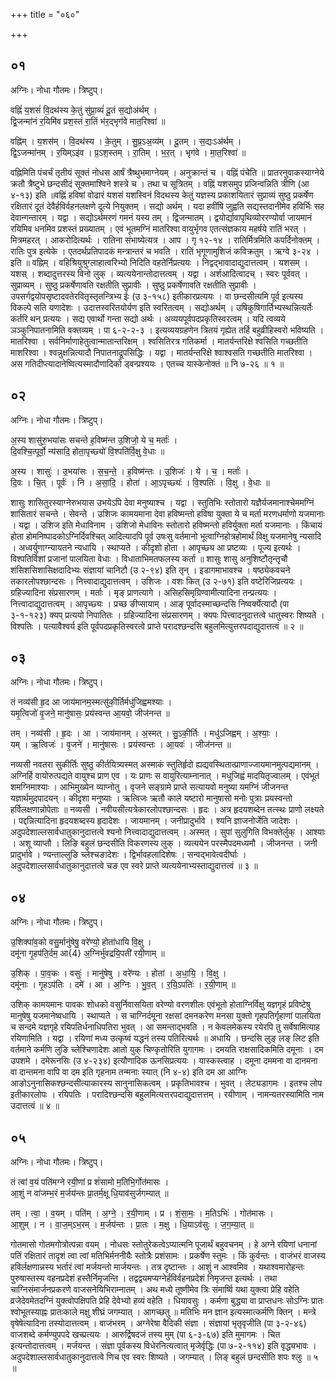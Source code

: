 +++
title = "०६०"

+++


## ०१
अग्निः। नोधा गौतमः। त्रिष्टुप्।

वह्निं॑ य॒शसं॑ वि॒दथ॑स्य के॒तुं सु॑प्रा॒व्यं॑ दू॒तं स॒द्योअ॑र्थम् ।  
द्वि॒जन्मा॑नं र॒यिमि॑व प्रश॒स्तं रा॒तिं भ॑र॒द्भृग॑वे मात॒रिश्वा॑ ॥

वह्नि॑म् । य॒शस॑म् । वि॒दथ॑स्य । के॒तुम् । सु॒प्र॒ऽअ॒व्य॑म् । दू॒तम् । स॒द्यःऽअ॑र्थम् ।  
द्वि॒ऽजन्मा॑नम् । र॒यिम्ऽइ॑व । प्र॒ऽश॒स्तम् । रा॒तिम् । भ॒र॒त् । भृग॑वे । मा॒त॒रिश्वा॑ ॥

वह्निमिति पंचर्चं तृतीयं सूक्तं नोधस आर्षं त्रैष्थुभमाग्नेयम् । अनुक्रान्तं च । वह्निं पंचेति ॥ प्रातरनुवाकस्याग्नेये क्रतौ त्रैष्टुभे छन्दसीदं सूक्तमाश्विने शस्त्रे च । तथा च सूत्रितम् । वह्निं यशसमुप प्रजिन्वन्निति त्रीणि (आ ४-१३) इति ॥वह्निं हविषां वोढारं यशसं यशस्विनं विदथस्य केतुं यज्ञस्य प्रकाशयितारं सुप्राव्यं सुष्ठु प्रकर्षेण रक्षितारं दूतं देवैर्हविर्वहनलक्षणे दूत्ये नियुक्तम् । सद्यो अर्थम् । यदा हवींषि जुह्वति सद्यस्तदानीमेव हविर्भिः सह देवान्गन्तारम् । यद्वा । सद्योऽर्थमरणं गमनं यस्य तम् । द्विजन्मातम् । द्वयोर्द्यावापृथिव्योररण्योर्वा जायमानं रयिमिव धनमिव प्रशस्तं प्रख्यातम् । एवं भूतमग्निं मातरिश्वा वायुर्भृगव एतत्संज्ञकाय महर्षये रातिं भरत् । मित्रमहरत् । आकरोदित्यर्थः । रातिना संभाष्येत्यत्र । आप । गृ १२-१४ । रातिर्मित्रमिति कपर्दिनोक्तम् । रातिः पुत्र इत्येके । एतदर्थप्रतिपादकं मन्त्रान्तरं च भवति । रातिं भृगूणामुशिजं कविक्रतुम् । ऋग्वे ३-२४ । इति ॥ वह्निम् । वहिश्रियुश्रुग्लाहात्वरिभ्यो निदिति वहतेर्निप्रत्ययः । निद्वद्भावादाद्युदात्तत्वम् । यशसम् । यशस् । शब्दादुत्तरस्य विनो लुक् । व्यत्ययेनान्तोदात्तत्वम् । यद्वा । अर्शआदित्वादच् । स्वरः पूर्ववत् । सुप्राव्यम् । सुष्ठु प्रकर्षेणावति रक्षतीति सुप्रावीः । सुष्ठु प्रकर्षेणावति रक्षतीति सुप्रावीः । उपसर्गद्वयोपसृष्टादवतेरवितृस्तृतन्त्रिभ्य ईः (उ ३-१५८) इतीकारप्रत्ययः । वा छन्दसीत्यमि पूर्व इत्यस्य विकल्पे सति यणादेशः । उदात्तस्वरितयोर्यण इति स्वरितत्वम् । सद्योअर्थम् । उषिकुषिगार्तिभ्यस्थन्नित्यर्तेः कर्तरि थन् प्रत्ययः । सद्य एवार्थो गन्ता सद्यो अर्थः । अव्ययपूर्वपदप्रकृतिस्वरत्वम् । यदि त्वव्यये ञञ्कुनिपातनामिति वक्तव्यम् । पा ६-२-२-३ । इत्यव्ययग्रहणेन त्रितयं गृह्येत तर्हि बहुव्रीहिस्वरो भविष्यति । मातरिश्वा । सर्वनिर्माणाहेतुत्वान्मातान्तरिक्षम् । श्वसितिरत्र गतिकर्मा । मातर्यन्तरिक्षे श्वसिति गच्छतीति माशरिश्वा । श्वन्नुक्षन्नित्यादौ निपातनाद्रूपसिद्धिः । यद्वा । मातर्यन्तरिक्षे श्वाश्वसति गच्छतीति मातरिश्वा । अस गतिदीप्त्यादानेष्वित्यस्मादौणादिको ड्वन्प्रश्ययः । एतच्च यास्केनोक्तं ॥ नि ७-२६ ॥ १ ॥

## ०२
अग्निः। नोधा गौतमः। त्रिष्टुप्।

अ॒स्य शासु॑रु॒भया॑सः सचन्ते ह॒विष्म॑न्त उ॒शिजो॒ ये च॒ मर्ताः॑ ।  
दि॒वश्चि॒त्पूर्वो॒ न्य॑सादि॒ होता॒पृच्छ्यो॑ वि॒श्पति॑र्वि॒क्षु वे॒धाः ॥

अ॒स्य । शासुः॑ । उ॒भया॑सः । स॒च॒न्ते॒ । ह॒विष्म॑न्तः । उ॒शिजः॑ । ये । च॒ । मर्ताः॑ ।  
दि॒वः । चि॒त् । पूर्वः॑ । नि । अ॒सा॒दि॒ । होता॑ । आ॒ऽपृच्छ्यः॑ । वि॒श्पतिः॑ । वि॒क्षु । वे॒धाः ॥

शासुः शासितुरस्याग्नेरुभयास उभयेऽपि देवा मनुष्याश्च । यद्वा । स्तुतिभिः स्तोतारो यज्ञैर्यजमानाश्चेममग्निं शासितारं सचन्ते । सेवन्ते । उशिजः कामयमाना देवा हविष्मन्तो हविषा युक्ता ये च मर्ता मरणधर्माणो यजमानाः । यद्वा । उशिज इति मेधाविनाम । उशिजो मेधाविनः स्तोतारो हविष्मन्तो हविर्युक्ता मर्ता यजमानाः । किंचायं होता होमनिष्पादकोऽग्निर्दिवश्चित् आदित्यादपि पूर्व उषःसु वर्तमानो भूत्वाग्निहोत्रहोमार्थं विक्षु यजमानेषु न्यसादि । अध्वर्युणाग्न्यायतने न्यधायि । स्थाप्यते । कीदृशो होता । आपृच्छ्य आ प्रष्टव्यः । पूज्य इत्यर्थः । विश्पतिर्विशां प्रजानां पालयिता वेधाः । विधाताभिमतफलस्य कर्ता ॥ शासुः शासु अनुशिष्टौतृन्तृचौ शंसिशसिशासिक्षदादिभ्यः संज्ञायां चानिटौ (उ २-९४) इति तृन् । इडागमाभावश्च । षष्ठ्येकवचने तकारलोपश्छान्दसः । नित्त्वादाद्युदात्तत्वम् । उशिजः । वशः कित् (उ २-७१) इति वष्टेरिजिप्रत्ययः । ग्रहिज्यादिना संप्रसारणम् । मर्ताः । मृङ् प्राणत्यागे । असिहसिमृग्रिण्वामीत्यादिना तन्प्रत्ययः । नित्त्वादाद्युदात्तत्वम् । आपृच्छ्यः । प्रच्छ ङीप्सायाम् । आङ् पूर्वादस्माच्छन्दसि निष्वर्क्येत्यादौ (पा ३-१-१२३) क्यप् प्रत्ययो निपातितः । ग्रहिज्यादिना संप्रसारणम् । क्यपः पित्त्वादनुदात्तत्वे धातुस्वरः शिष्यते । विश्पतिः । पत्यावैश्वर्य इति पूर्वपदप्रकृतिस्वरत्वे प्राप्ते परादश्छन्दसि बहुलमित्युत्तरपदाद्युदात्तत्वं ॥ २ ॥

## ०३
अग्निः। नोधा गौतमः। त्रिष्टुप्।

तं नव्य॑सी हृ॒द आ जाय॑मानम॒स्मत्सु॑की॒र्तिर्मधु॑जिह्वमश्याः ।  
यमृ॒त्विजो॑ वृ॒जने॒ मानु॑षासः॒ प्रय॑स्वन्त आ॒यवो॒ जीज॑नन्त ॥

तम् । नव्य॑सी । हृ॒दः । आ । जाय॑मानम् । अ॒स्मत् । सु॒ऽकी॒र्तिः । मधु॑ऽजिह्वम् । अ॒श्याः॒ ।  
यम् । ऋ॒त्विजः॑ । वृ॒जने॑ । मानु॑षासः । प्रय॑स्वन्तः । आ॒यवः॑ । जीज॑नन्त ॥

नव्यसी नवतरा सुकीर्तिः सुष्ठु कीर्तयित्र्यस्मत् अस्माकं स्तुतिर्हृदो ह्यद्यवस्थितात्प्राणाज्जायमानमुत्पद्यमानम् । अग्निर्हि वायोरुत्पद्यते वायुश्च प्राण एव । यः प्राणः स वायुरित्याम्नानात् । मधुजिह्वं मादयितृज्वालम् । एवंभूतं शमग्निमाश्याः । आभिमुख्येन व्याप्नोतु । वृजने सङ्ग्रामे प्राप्ते सत्यायवो मनुष्या यमग्निं जीजनन्त यज्ञार्थमुदपादयन् । कीदृशा मनुष्याः । ऋत्विजः ऋतौ काले यष्टारो मानुषासो मनोः पुत्राः प्रयस्वन्तो हर्विलक्षणान्नोपेताः ॥ नव्यसी । नवीयसीत्यत्रेकारलोपश्छान्दसः । हृदः । अत्र हृदयशब्देन तत्स्थः प्राणो लक्ष्यते । पद्दन्नित्यादिना हृदयशब्दस्य हृदादेशः । जायमानम् । जनीप्रादुर्भावे । श्यनि ज्ञाजनोर्जेति जादेशः । अदुपदेशाल्लसार्वधातुकानुदात्तत्वे श्यनो नित्त्वादाद्युदात्तत्वम् । अस्मत् । सुपां सुलुगिति विभक्तेर्लुक् । आश्याः । अशू व्याप्तौ । लिङि बहुलं छन्दसीति विकरणस्य लुक् । व्यत्ययेन परस्मैपदमध्यमौ । जीजनन्त । जनी प्रादुर्भावे । ण्यन्ताल्लुङि च्लेश्चङादेशः । द्विर्भावहलादिशेषः । सन्वद्भावेत्वदीर्घाः । अदुपदेशाल्लसार्वधातुकानुदात्तत्वे चङ एव स्वरे प्राप्ते व्यत्ययेनाभ्यस्ताद्युदात्तत्वं ॥ ३ ॥

## ०४
अग्निः। नोधा गौतमः। त्रिष्टुप्।

उ॒शिक्पा॑व॒को वसु॒र्मानु॑षेषु॒ वरे॑ण्यो॒ होता॑धायि वि॒क्षु ।  
दमू॑ना गृ॒हप॑ति॒र्दम॒ आ{4} अ॒ग्निर्भु॑वद्रयि॒पती॑ रयी॒णाम् ॥

उ॒शिक् । पा॒व॒कः । वसुः॑ । मानु॑षेषु । वरे॑ण्यः । होता॑ । अ॒धा॒यि॒ । वि॒क्षु ।  
दमू॑नाः । गृ॒हऽप॑तिः । दमे॑ । आ । अ॒ग्निः । भु॒व॒त् । र॒यि॒ऽपतिः॑ । र॒यी॒णाम् ॥

उशिक् कामयमानः पावकः शोधको वसुर्निवासयिता वरेण्यो वरणशीलः एवंभूतो होताग्निर्विक्षु यज्ञगृहं प्रविष्टेषु मानुषेषु यजमानेष्वधायि । स्थाप्यते । स चाग्निर्दमूना रक्षसां दमनकरेण मनसा युक्तो गृहपतिर्गृहाणां पालयिता च सन्दमे यज्ञगृहे रयिपतिर्धनाधिपतिरा भुवत् । आ समन्ताद्भवति । न केवलमेकस्य रयेरपि तु सर्वेषामित्याह रयिणामिति । यद्वा । रयिणां मध्य उत्कृष्वं यद्धनं तस्य पतिरित्यर्थः ॥ अधायि । छन्दसि लुङ् लङ् लिट इति वर्तमाने कर्मणि लुङि च्लेश्चिणादेशः आतो युक् चिण्कृतोरिति युगागमः । दमयति राक्षसादिकमिति दमूनाः । दम उपशमे । दमेरूनसिः (उ ४-२३४) इत्यौणादिक ऊनसिप्रत्ययः । यास्कस्त्वाह । दमूना दममना वा दानमना वा दान्तमना वापि वा दम इति गृहनाम तन्मनाः स्यात् (नि ४-४) इति दम आ आग्निः आङोऽनुनासिकश्छन्दसीत्याकारस्य सानुनासिकत्वम् । प्रकृतिभावश्च । भुवत् । लेट्यडागमः । इतश्च लोप इतीकारलोपः । रयिपतिः । परादिश्छन्दसि बहुलमित्यत्तरपदाद्युदात्तत्तम् । रयीणाम् । नामन्यतरस्यामिति नाम उदात्तत्वं ॥ ४ ॥

## ०५
अग्निः। नोधा गौतमः। त्रिष्टुप्।

तं त्वा॑ व॒यं पति॑मग्ने रयी॒णां प्र शं॑सामो म॒तिभि॒र्गोत॑मासः ।  
आ॒शुं न वा॑जम्भ॒रं म॒र्जय॑न्तः प्रा॒तर्म॒क्षू धि॒याव॑सुर्जगम्यात् ॥

तम् । त्वा॒ । व॒यम् । पति॑म् । अ॒ग्ने॒ । र॒यी॒णाम् । प्र । शं॒सा॒मः॒ । म॒तिऽभिः॑ । गोत॑मासः ।  
आ॒शुम् । न । वा॒ज॒म्ऽभ॒रम् । म॒र्जय॑न्तः । प्रा॒तः । म॒क्षु । धि॒याऽव॑सुः । ज॒ग॒म्या॒त् ॥

गोतमासो गोतमगोत्रोत्पन्ना वयम् । नोधसः स्तोतुरेकत्वेऽप्यात्मनि पूजार्थं बहुवचनम् । हे अग्ने रयिणां धनानां पतिं रक्षितारं तादृशं त्वा त्वां मतिभिर्मननीयैः स्तोत्रैः प्रशंसामः । प्रकर्षेण स्तुमः । किं कुर्वन्तः । वाजंभरं वाजस्य हविर्लक्षणान्नस्य भर्तारं त्वां मर्जयन्तो मार्जयन्तः । तत्र दृष्टान्तः । आशुं न आश्वमिव । यथाश्वमारोहन्तः पुरुषास्तस्य वहनप्रदेशं हस्तैर्निमृजन्ति । तद्वद्वयमप्यग्नेर्हविर्वहनप्रदेशं निमृजन्त इत्यर्थः । तथा चाग्निसंमार्जनप्रकरणे वाजसनेयिभिराम्नातम् । अथ मध्ये तूष्णीमेव त्रिः संमार्ष्वि यथा युक्त्वा प्रेहि वहेति व्रजेदेवमेतदग्निं युक्त्वोपक्षिपति प्रेहि देवेभ्यो हव्यं वहेति । धियावसुः । कर्मणा बुद्ध्या वा प्राप्तधनः सोऽग्निः प्रातः श्वोभूतस्याह्नः प्रातःकाले मक्षु शीघ्रं जगम्यात् । आगच्छतु ॥ मतिभिः मन ज्ञान इत्यस्मात्कर्मणि क्तिन् । मन्त्रे वृषेषेत्यादिना तस्योदात्तत्वम् । वाजंभरम् । अग्नेरेषा वैदिकी संज्ञा । संज्ञायां भृतृवृजीति (पा ३-२-४६) वाजशब्दे कर्मण्युपपदे खच्प्रत्ययः । आरुर्द्विषदजं तस्य मुम् (पा ६-३-६७) इति मुमागमः । चित इत्यन्तोदात्तत्वम् । मर्जयन्त । संज्ञा पूर्वकस्य विधेरनित्यत्वात् मृजेर्वृद्धिः (पा ७-२-११४) इति वृद्ध्यभावः । अदुपदेशाल्लसार्वधातुकानुदात्तत्वे णिच एव स्वरः शिष्यते । जगम्यात् । लिङ् बहुलं छन्दसीति शपः श्लुः ॥ ५ ॥